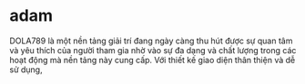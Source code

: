 # adam
DOLA789 là một nền tảng giải trí đang ngày càng thu hút được sự quan tâm và yêu thích của người tham gia nhờ vào sự đa dạng và chất lượng trong các hoạt động mà nền tảng này cung cấp. Với thiết kế giao diện thân thiện và dễ sử dụng,
